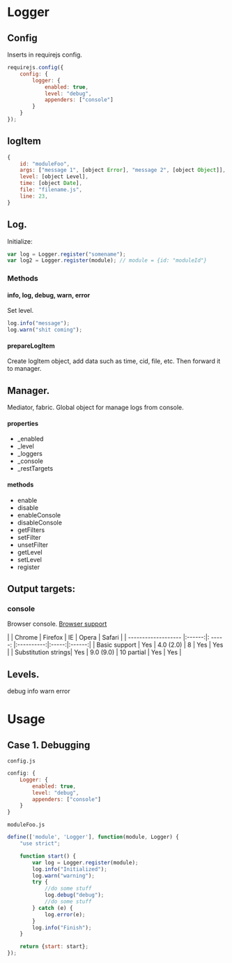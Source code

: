 
# Logger


## Config
Inserts in requirejs config.

```javascript
requirejs.config({
    config: {
        logger: {
            enabled: true,
            level: "debug",
            appenders: ["console"]
        }
    }
});
```

## logItem

```javascript
{
    id: "moduleFoo",
    args: ["message 1", [object Error], "message 2", [object Object]],
    level: [object Level],
    time: [object Date],
    file: "filename.js",
    line: 23,
}
```


## Log.

Initialize:

```javascript
var log = Logger.register("somename");
var log2 = Logger.register(module); // module = {id: "moduleId"}
```

### Methods
#### info, log, debug, warn, error
Set level.

```javascript
log.info("message");
log.warn("shit coming");
``` 
#### prepareLogItem
Create logItem object, add data such as time, cid, file, etc. Then forward it to manager.


## Manager.
Mediator, fabric.
Global object for manage logs from console.

#### properties
* _enabled
* _level
* _loggers
* _console
* _restTargets


#### methods
* enable
* disable
* enableConsole
* disableConsole
* getFilters
* setFilter
* unsetFilter
* getLevel
* setLevel
* register



## Output targets:
### console
Browser console.
[Browser support](https://developer.mozilla.org/en-US/docs/Web/API/console.log)

|                     | Chrome | Firefox   |    IE      | Opera | Safari |
| ------------------- |:------:|: ----  -: |:----------:|:-----:|:------:|
| Basic support       | Yes    | 4.0 (2.0) | 8          | Yes   | Yes    |
| Substitution strings| Yes    | 9.0 (9.0) | 10 partial | Yes   | Yes    |

## Levels.

debug
info
warn
error


# Usage
## Case 1. Debugging

`config.js`

```javascript
config: {
    Logger: {
        enabled: true,
        level: "debug",
        appenders: ["console"]
    }
}
```

`moduleFoo.js`

```javascript
define(['module', 'Logger'], function(module, Logger) {
    "use strict";

    function start() {
        var log = Logger.register(module);
        log.info("Initialized");
        log.warn("warning");
        try {
            //do some stuff
            log.debug("debug");
            //do some stuff
        } catch (e) {
            log.error(e);
        }
        log.info("Finish");
    }

    return {start: start};
});
```

